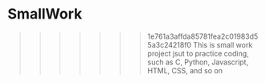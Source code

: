 # SmallWork
>>>>>>> 1e761a3affda85781fea2c01983d55a3c24218f0
This is small work project jsut to practice coding, such as C, Python, Javascript, HTML, CSS, and so on
